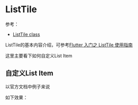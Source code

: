 # ListTile

参考：

+ [ListTile class](https://api.flutter.dev/flutter/material/ListTile-class.html)

ListTile的基本内容介绍，可参考[Flutter 入门之 ListTile 使用指南](https://juejin.im/post/5c88d6c4f265da2de970bc24)

这里主要看下如何自定义List Item

## 自定义List Item

以官方文档中例子来说

如下效果：

